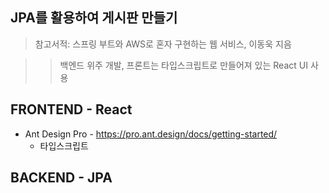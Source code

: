 ## JPA를 활용하여 게시판 만들기
>참고서적: 스프링 부트와 AWS로 혼자 구현하는 웹 서비스, 이동욱 지음


>> 백엔드 위주 개발, 프론트는 타입스크립트로 만들어져 있는 React UI 사용

## FRONTEND - React
- Ant Design Pro - https://pro.ant.design/docs/getting-started/
    - 타입스크립트
## BACKEND - JPA
